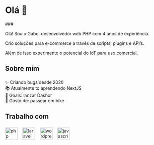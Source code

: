 
<h1 align="left">Olá 👋 </h1>
###

<p align="left">Olá! Sou o Gabo, desenvolvedor web PHP com 4 anos de experiência.

Crio soluções para e-commerce a través de scripts, plugins e API’s. 

Além de isso experimento o potencial do IoT para uso comercial.</p>

###

<h2 align="left">Sobre mim</h2>

###

<p align="left">
  ✨ Criando bugs desde 2020<br>
  📚 Atualmente to aprendendo NextJS<br>
  🎯 Goals: lanzar Dashor<br>
  🎲 Gosto de: passear em bike
</p>

###

<h2 align="left">Trabalho com</h2>

###

<div align="left">
  <img src="https://cdn.jsdelivr.net/gh/devicons/devicon/icons/php/php-original.svg" height="40" alt="php logo"  /><img width="12" />
  <img src="https://cdn.jsdelivr.net/gh/devicons/devicon/icons/laravel/laravel-original.svg" height="40" alt="laravel logo"  /><img width="12" />
  <img src="https://cdn.jsdelivr.net/gh/devicons/devicon/icons/wordpress/wordpress-original.svg" height="40" alt="wordpress logo"  /><img width="12" />
  <img src="https://cdn.jsdelivr.net/gh/devicons/devicon/icons/javascript/javascript-original.svg" height="40" alt="javascript logo"  /><img width="12" />  
  <!--<img src="https://cdn.jsdelivr.net/gh/devicons/devicon/icons/typescript/typescript-original.svg" height="40" alt="typescript logo"  />
  <img width="12" />
  <img src="https://cdn.jsdelivr.net/gh/devicons/devicon/icons/react/react-original.svg" height="40" alt="react logo"  />
  <img width="12" />
  <img src="https://cdn.jsdelivr.net/gh/devicons/devicon/icons/nextjs/nextjs-original.svg" height="40" alt="nextjs logo"  />
  <img width="12" />
  <img src="https://cdn.jsdelivr.net/gh/devicons/devicon/icons/storybook/storybook-original.svg" height="40" alt="storybook logo"  />
  <img width="12" />
  <img src="https://cdn.jsdelivr.net/gh/devicons/devicon/icons/nodejs/nodejs-original.svg" height="40" alt="nodejs logo"  />
  <img width="12" />
  <img src="https://cdn.jsdelivr.net/gh/devicons/devicon/icons/nestjs/nestjs-original.svg" height="40" alt="nestjs logo"  />
  <img width="12" />
  <img src="https://cdn.jsdelivr.net/gh/devicons/devicon/icons/jest/jest-plain.svg" height="40" alt="jest logo"  />
  -->
</div>

###


<!--
**gabomotamc/gabomotamc** is a ✨ _special_ ✨ repository because its `README.md` (this file) appears on your GitHub profile.

Here are some ideas to get you started:

- 🔭 I’m currently working on ...
- 🌱 I’m currently learning ...
- 👯 I’m looking to collaborate on ...
- 🤔 I’m looking for help with ...
- 💬 Ask me about ...
- 📫 How to reach me: ...
- 😄 Pronouns: ...
- ⚡ Fun fact: ...
-->
